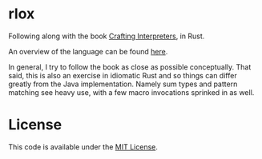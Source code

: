 rlox
====

Following along with the book [Crafting Interpreters](http://www.craftinginterpreters.com/), in Rust.

An overview of the language can be found [here](http://www.craftinginterpreters.com/the-lox-language.html).

In general, I try to follow the book as close as possible conceptually. That said, this is also an exercise in idiomatic Rust and so things can differ greatly from the Java implementation. Namely sum types and pattern matching see heavy use, with a few macro invocations sprinked in as well.

# License

This code is available under the [MIT License](http://github.com/cwbriones/rlox/tree/master/LICENSE).
